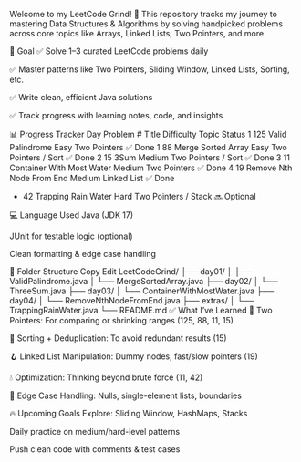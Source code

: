 Welcome to my LeetCode Grind! 🚀
This repository tracks my journey to mastering Data Structures & Algorithms by solving handpicked problems across core topics like Arrays, Linked Lists, Two Pointers, and more.

📅 Goal
✅ Solve 1–3 curated LeetCode problems daily

✅ Master patterns like Two Pointers, Sliding Window, Linked Lists, Sorting, etc.

✅ Write clean, efficient Java solutions

✅ Track progress with learning notes, code, and insights

📊 Progress Tracker
Day	Problem #	Title	Difficulty	Topic	Status
1	125	Valid Palindrome	Easy	Two Pointers	✅ Done
1	88	Merge Sorted Array	Easy	Two Pointers / Sort	✅ Done
2	15	3Sum	Medium	Two Pointers / Sort	✅ Done
3	11	Container With Most Water	Medium	Two Pointers	✅ Done
4	19	Remove Nth Node From End	Medium	Linked List	✅ Done
*	42	Trapping Rain Water	Hard	Two Pointers / Stack	🔜 Optional

💻 Language Used
Java (JDK 17)

JUnit for testable logic (optional)

Clean formatting & edge case handling

📁 Folder Structure
Copy
Edit
LeetCodeGrind/
├── day01/
│   ├── ValidPalindrome.java
│   └── MergeSortedArray.java
├── day02/
│   └── ThreeSum.java
├── day03/
│   └── ContainerWithMostWater.java
├── day04/
│   └── RemoveNthNodeFromEnd.java
├── extras/
│   └── TrappingRainWater.java
└── README.md
✅ What I’ve Learned
🧠 Two Pointers: For comparing or shrinking ranges (125, 88, 11, 15)

🔁 Sorting + Deduplication: To avoid redundant results (15)

🪝 Linked List Manipulation: Dummy nodes, fast/slow pointers (19)

💧 Optimization: Thinking beyond brute force (11, 42)

📏 Edge Case Handling: Nulls, single-element lists, boundaries

🔥 Upcoming Goals
Explore: Sliding Window, HashMaps, Stacks

Daily practice on medium/hard-level patterns

Push clean code with comments & test cases

